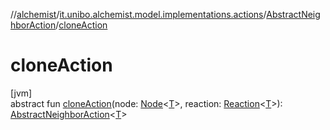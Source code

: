 //[alchemist](../../../index.md)/[it.unibo.alchemist.model.implementations.actions](../index.md)/[AbstractNeighborAction](index.md)/[cloneAction](clone-action.md)

# cloneAction

[jvm]\
abstract fun [cloneAction](clone-action.md)(node: [Node](../../it.unibo.alchemist.model.interfaces/-node/index.md)<[T](../../it.unibo.alchemist.model.implementations.conditions/-neighborhood-present/index.md)>, reaction: [Reaction](../../it.unibo.alchemist.model.interfaces/-reaction/index.md)<[T](../../it.unibo.alchemist.model.implementations.conditions/-neighborhood-present/index.md)>): [AbstractNeighborAction](index.md)<[T](../../it.unibo.alchemist.model.implementations.conditions/-neighborhood-present/index.md)>
